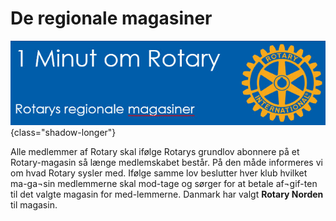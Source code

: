 # De regionale magasiner

![REgionale magasiner](images/magasiner001.jpg){class="shadow-longer"} 

Alle medlemmer af Rotary skal ifølge Rotarys grundlov abonnere på et Rotary-magasin så længe medlemskabet består. På den måde informeres vi om hvad Rotary sysler med. Ifølge samme lov beslutter hver klub hvilket ma-ga¬sin medlemmerne skal mod-tage og sørger for at betale af¬gif-ten til det valgte magasin for med-lemmerne. Danmark har valgt <strong>Rotary Norden</strong> til magasin.